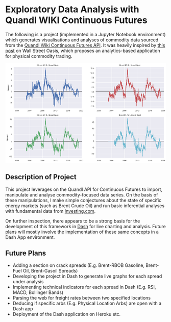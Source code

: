 # Exploratory Data Analysis with Quandl WIKI Continuous Futures
The following is a project (implemented in a Jupyter Notebook environment) which generates visualisations and analyses of commodity data sourced from the [Quandl Wiki Continuous Futures API](https://www.quandl.com/data/CHRIS-Wiki-Continuous-Futures). It was heavily inspired by [this post](https://www.wallstreetoasis.com/forums/project-advice-on-commodities-trading) on Wall Street Oasis, which proposes an analytics-based application for physical commodity trading.

![App Screenshot](https://github.com/NicholasTanWeiHong/eda-quandl-futures/blob/master/images/calendar-spreads.png "App Screenshot")

## Description of Project

This project leverages on the Quandl API for Continuous Futures to import, manipulate and analyse commodity-focused data series. On the basis of these manipulations, I make simple conjectures about the state of specific energy markets (such as Brent Crude Oil) and run basic inferential analyses with fundamental data from [Investing.com](https://www.investing.com/).

On further inspection, there appears to be a strong basis for the development of this framework in [Dash](https://github.com/plotly/dash) for live charting and analysis. Future plans will mostly involve the implementation of these same concepts in a Dash App environment.

## Future Plans
* Adding a section on crack spreads (E.g. Brent-RBOB Gasoline, Brent-Fuel Oil, Brent-Gasoil Spreads)
* Developing the project in Dash to generate live graphs for each spread under analysis
* Implementing technical indicators for each spread in Dash (E.g. RSI, MACD, Bollinger Bands)
* Parsing the web for freight rates between two specified locations
* Deducing if specific arbs (E.g. Physical Location Arbs) are open with a Dash app
* Deployment of the Dash application on Heroku etc.
